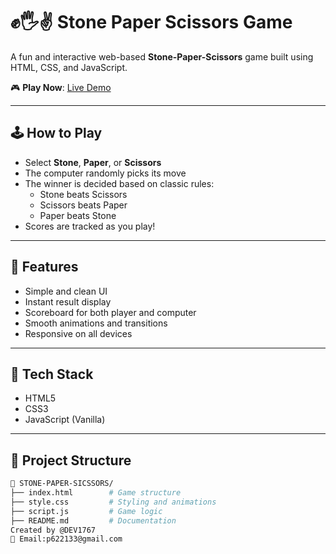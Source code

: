# ✊🖐✌️ Stone Paper Scissors Game

A fun and interactive web-based **Stone-Paper-Scissors** game built using HTML, CSS, and JavaScript.

🎮 **Play Now**: [Live Demo](https://dev1767.github.io/STONE-PAPER-SICSSORS)

---

## 🕹️ How to Play

- Select **Stone**, **Paper**, or **Scissors**
- The computer randomly picks its move
- The winner is decided based on classic rules:
  - Stone beats Scissors
  - Scissors beats Paper
  - Paper beats Stone
- Scores are tracked as you play!

---

## 🚀 Features

- Simple and clean UI
- Instant result display
- Scoreboard for both player and computer
- Smooth animations and transitions
- Responsive on all devices

---

## 🔧 Tech Stack

- HTML5
- CSS3
- JavaScript (Vanilla)

---

## 📁 Project Structure

```bash
📁 STONE-PAPER-SICSSORS/
├── index.html        # Game structure
├── style.css         # Styling and animations
├── script.js         # Game logic
├── README.md         # Documentation
Created by @DEV1767
📧 Email:p622133@gmail.com


